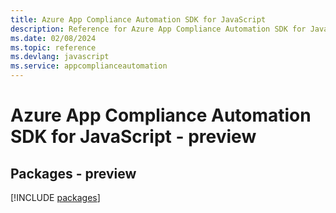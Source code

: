 ```yaml
---
title: Azure App Compliance Automation SDK for JavaScript
description: Reference for Azure App Compliance Automation SDK for JavaScript
ms.date: 02/08/2024
ms.topic: reference
ms.devlang: javascript
ms.service: appcomplianceautomation
---
```

# Azure App Compliance Automation SDK for JavaScript - preview
## Packages - preview
[!INCLUDE [packages](app-compliance-automation-index.md)]